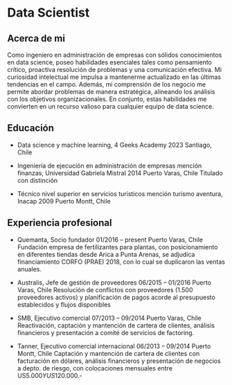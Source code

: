 # Data Scientist
## Acerca de mi
Como ingeniero en administración de empresas con sólidos conocimientos en data science, poseo habilidades esenciales tales como pensamiento crítico, proactiva resolución de problemas y una comunicación efectiva. Mi curiosidad intelectual me impulsa a mantenerme actualizado en las últimas tendencias en el campo. Además, mi comprensión de los negocio me permite abordar problemas de manera estratégica, alineando los análisis con los objetivos organizacionales. En conjunto, estas habilidades me convierten en un recurso valioso para cualquier equipo de data science.
## Educación
- Data science y machine learning, 4 Geeks Academy
2023 Santiago, Chile
- Ingeniería de ejecución en administración de empresas mención finanzas, Universidad Gabriela Mistral
2014
Puerto Varas, Chile
Titulado con distinción

- Técnico nivel superior en servicios turísticos mención turismo aventura, Inacap
2009
Puerto Montt, Chile
## Experiencia profesional
- Quemanta, Socio fundador
01/2016 – present
Puerto Varas, Chile
Fundación empresa de fertilizantes para plantas, con posicionamiento en diferentes tiendas desde Arica a Punta Arenas, se adjudica financiamiento CORFO (PRAE) 2018, con lo cual se duplicaron las ventas anuales.

- Australis, Jefe de gestión de proveedores
06/2015 – 01/2016
Puerto Varas, Chile
Resolución de conflictos con proveedores (1.500 proveedores activos) y planificación de pagos acorde al presupuesto establecidos y flujos disponibles

- SMB, Ejecutivo comercial
07/2013 – 09/2014
Puerto Varas, Chile
Reactivación, captación y mantención de cartera de clientes, análisis financieros y presentación a comité de servicios de factoring.

- Tanner, Ejecutivo comercial internacional
06/2013 – 09/2014
Puerto Montt, Chile
Captación y mantención de cartera de clientes con facturación en dólares, análisis financieros y presentación de negocios a depto. de riesgo, con colocaciones mensuales entre US$5.000 Y US$120.000.-
